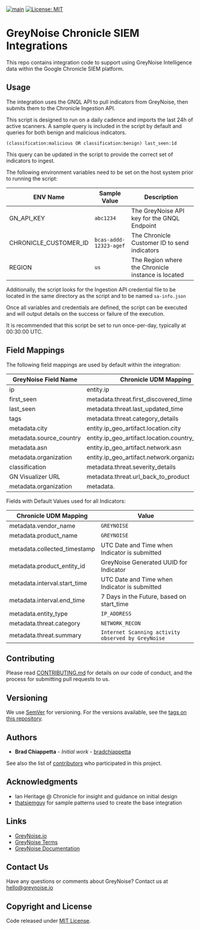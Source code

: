 [![main](https://github.com/GreyNoise-Intelligence/greynoise-chronicle-siem/workflows/Build/badge.svg)](https://github.com/GreyNoise-Intelligence/greynoise-chronicle-siem/actions?query=workflow%3ABuild)
[![License: MIT](https://img.shields.io/badge/License-MIT-yellow.svg)](https://opensource.org/licenses/MIT)

# GreyNoise Chronicle SIEM Integrations

This repo contains integration code to support using GreyNoise Intelligence data within the Google Chronicle SIEM platform.

## Usage 

The integration uses the GNQL API to pull indicators from GreyNoise, then submits them to the Chronicle Ingestion API.

This script is designed to run on a daily cadence and imports the last 24h of active scanners.  A sample query is included in the script by default and queries for both benign and malicious indicators.

`(classification:malicious OR classification:benign) last_seen:1d`

This query can be updated in the script to provide the correct set of indicators to ingest.

The following environment variables need to be set on the host system prior to running the script:

| ENV Name              | Sample Value           | Description                                        |
|-----------------------|------------------------|----------------------------------------------------|
| GN_API_KEY            | `abc1234`              | The GreyNoise API key for the GNQL Endpoint        |
| CHRONICLE_CUSTOMER_ID | `bcas-addd-12323-agef` | The Chronicle Customer ID to send indicators       |
| REGION                | `us`                   | The Region where the Chronicle instance is located |

Additionally, the script looks for the Ingestion API credential file to be located in the same directory as the script and to be named `sa-info.json`

Once all variables and credentials are defined, the script can be executed and will output details on the success or failure of the execution.

It is recommended that this script be set to run once-per-day, typically at 00:30:00 UTC.

## Field Mappings 
The following field mappings are used by default within the integration:

| GreyNoise Field Name    | Chronicle UDM Mapping                             |
|-------------------------|---------------------------------------------------|
| ip                      | entity.ip                                         |
| first_seen              | metadata.threat.first_discovered_time             |
| last_seen               | metadata.threat.last_updated_time                 |
| tags                    | metadata.threat.category_details                  |
| metadata.city           | entity.ip_geo_artifact.location.city              |
| metadata.source_country | entity.ip_geo_artifact.location.country_or_region |
| metadata.asn            | entity.ip_geo_artifact.network.asn                |
| metadata.organization   | entity.ip_geo_artifact.network.organization_name  |
| classification          | metadata.threat.severity_details                  |
| GN Visualizer URL       | metadata.threat.url_back_to_product               |
| metadata.organization   | metadata.                                         |

Fields with Default Values used for all Indicators:

| Chronicle UDM Mapping        | Value                                              |
|------------------------------|----------------------------------------------------|
| metadata.vendor_name         | `GREYNOISE`                                        |
| metadata.product_name        | `GREYNOISE`                                        |
| metadata.collected_timestamp | UTC Date and Time when Indicator is submitted      |
| metadata.product_entity_id   | GreyNoise Generated UUID for Indicator             |
| metadata.interval.start_time | UTC Date and Time when Indicator is submitted      |
| metadata.interval.end_time   | 7 Days in the Future, based on start_time          |
| metadata.entity_type         | `IP_ADDRESS`                                       |
| metadata.threat.category     | `NETWORK_RECON`                                    |
| metadata.threat.summary      | `Internet Scanning activity observed by GreyNoise` |

 ## Contributing

Please read [CONTRIBUTING.md](CONTRIBUTING.md) for details on our code of conduct, and the process for submitting pull requests to us.

## Versioning

We use [SemVer](http://semver.org/) for versioning. For the versions available, see the [tags on this repository](https://github.com/GreyNoise-Intelligence/greynoise-chronicle-siem/tags).

## Authors

* **Brad Chiappetta** - *Initial work* - [bradchiappetta](https://github.com/bradchiappetta)

See also the list of [contributors](https://github.com/GreyNoise-Intelligence/greynoise-chronicle-siem/contributors) who participated in this project.

## Acknowledgments

* Ian Heritage @ Chronicle for insight and guidance on initial design
* [thatsiemguy](https://github.com/goog-cmmartin/thatsiemguy) for sample patterns used to create the base integration


## Links

* [GreyNoise.io](https://greynoise.io)
* [GreyNoise Terms](https://greynoise.io/terms)
* [GreyNoise Documentation](https://doc.greynoise.io)

## Contact Us

Have any questions or comments about GreyNoise?  Contact us at [hello@greynoise.io](mailto:hello@greynoise.io)

## Copyright and License

Code released under [MIT License](LICENSE).

